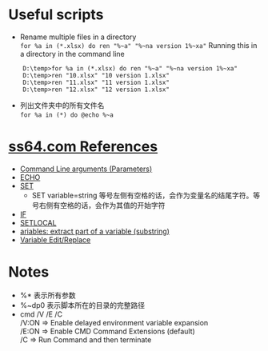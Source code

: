# Useful scripts
+ Rename multiple files in a directory  
`for %a in (*.xlsx) do ren "%~a" "%~na version 1%~xa"`
Running this in a directory in the command line
```
    D:\temp>for %a in (*.xlsx) do ren "%~a" "%~na version 1%~xa"
    D:\temp>ren "10.xlsx" "10 version 1.xlsx"
    D:\temp>ren "11.xlsx" "11 version 1.xlsx"
    D:\temp>ren "12.xlsx" "12 version 1.xlsx"
```
+ 列出文件夹中的所有文件名  
`for %a in (*) do @echo %~a`

# [ss64.com References](https://ss64.com/nt/syntax-args.html)
+ [Command Line arguments (Parameters)](https://ss64.com/nt/syntax-args.html)
+ [ECHO](https://ss64.com/nt/echo.html)
+ [SET](https://ss64.com/nt/set.html)  
  + SET variable=string 等号左侧有空格的话，会作为变量名的结尾字符。等号右侧有空格的话，会作为其值的开始字符  
+ [IF](https://ss64.com/nt/if.html)
+ [SETLOCAL](https://ss64.com/nt/setlocal.html)
+ [ariables: extract part of a variable (substring)](https://ss64.com/nt/syntax-substring.html)
+ [Variable Edit/Replace](https://ss64.com/nt/syntax-replace.html)

# Notes
+ %\* 表示所有参数
+ %~dp0 表示脚本所在的目录的完整路径
+ cmd /V /E /C   
  /V:ON => Enable delayed environment variable expansion  
  /E:ON => Enable CMD Command Extensions (default)  
  /C  => Run Command and then terminate  
